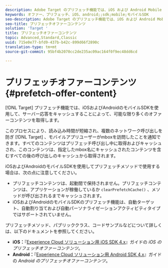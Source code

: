 ```yaml
---
description: Adobe Target のプリフェッチ機能では、iOS および Android Mobile SDK を使用してサーバーからの応答をキャッシュすることにより、可能な限り少ない回数でオファーコンテンツを取得できます。
keywords: オファー、プリフェッチ、iOS、android;;sdk;mobile;モバイルSDK
seo-description: Adobe Target のプリフェッチ機能では、iOS および Android Mobile SDK を使用してサーバーからの応答をキャッシュすることにより、可能な限り少ない回数でオファーコンテンツを取得できます。
seo-title: プリフェッチオファーコンテンツ
solution: 'Target '
title: プリフェッチオファーコンテンツ
topic: Advanced,Standard,Classic
uuid: 715e0e77-bfd9-437b-b42c-899d66f2890c
translation-type: tm+mt
source-git-commit: 95bf4b2070cc2de235ac09ac164f0f9ec48dd6cd

---
```



# プリフェッチオファーコンテンツ{#prefetch-offer-content}

[!DNL Target] プリフェッチ機能では、iOSおよびAndroidのモバイルSDKを使用して、サーバー応答をキャッシュすることによって、可能な限り多くのオファーコンテンツを取得します。

このプロセスにより、読み込み時間が短縮され、複数のネットワーク呼び出しを防ぎ [!DNL Target] 、モバイルアプリユーザーがmboxを訪問したことを通知できます。すべてのコンテンツはプリフェッチ呼び出し中に取得およびキャッシュされ、このコンテンツは、指定したmbox名にキャッシュされたコンテンツを含むすべての後の呼び出しのキャッシュから取得されます。

iOSおよびAndroidのモバイルSDKを使用してプリフェッチメソッドで使用する場合は、次の点に注意してください。

* プリフェッチコンテンツは、起動間で保持されません。プリフェッチコンテンツは、アプリケーションが稼働しているか `clearPrefetchCache()` 、メソッドが呼び出されるまでキャッシュされます。
* iOSおよびAndroidのモバイルSDKのプリフェッチ機能は、自動ターゲット、自動割り当ておよび自動パーソナライゼーションアクティビティタイプではサポートされていません。

プリフェッチメソッド、パブリッククラス、コードサンプルなどについて詳しくは、以下のドキュメントを参照してください。

* **iOS：**『[Experience Cloud ソリューション用 iOS SDK 4.x](https://marketing.adobe.com/resources/help/en_US/mobile/ios/c_mob_target-prefetch_ios.html)』ガイドの *iOS のプリフェッチオファーコンテンツ*。
* **Android：**『[Experience Cloud ソリューション用 Android SDK 4.x](https://marketing.adobe.com/resources/help/en_US/mobile/android/c_mob_target-prefetch_android.html)』ガイドの *Android のプリフェッチオファーコンテンツ*。
